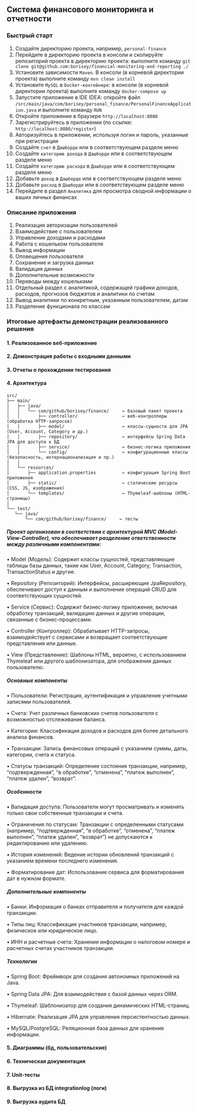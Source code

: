 ## Система финансового мониторинга и отчетности

### Быстрый старт
1. Создайте директорию проекта, например, `personal-finance`
2. Перейдите в директорию проекта в консоли и скопируйте репозиторий проекта в директорию проекта: выполните команду `git clone git@github.com:borisey/financial-monitoring-and-reporting ./`
3. Установите зависимости `Maven`. В консоли (в корневой директории проекта) выполните команду `mvn clean install`
4. Установите `MySQL` в `Docker-контейнере`: в консоли (в корневой директории проекта) выполните команду `docker-compose up`
5. Запустите приложение в IDE IDEA: откройте файл `/src/main/java/com/borisey/personal_finance/PersonalFinanceApplication.java` и выполните команду `RUN`
6. Откройте приложение в браузере `http://localhost:8080`
7. Зарегистрируйтесь в приложении (по ссылке: `http://localhost:8080/register`)
8. Авторизуйтесь в приложении, используя логин и пароль, указанные при регистрации
9. Создайте `счет` в `Дашборде` или в соответствующем разделе меню
10. Создайте `категорию дохода` в `Дашборде` или в соответствующем разделе меню
11. Создайте `категорию расхода` в `Дашборде` или в соответствующем разделе меню
12. Добавьте `доход` в `Дашборде` или в соответствующем разделе меню
13. Добавьте `расход` в `Дашборде` или в соответствующем разделе меню
14. Перейдите в раздел `Аналитика` для просмотра сводной информации о ваших личных финансах

### Описание приложения
1. Реализация авторизации пользователей
2. Взаимодействие с пользователем
3. Управление доходами и расходами
4. Работа с кошельком пользователя
5. Вывод информации
6. Оповещения пользователя
7. Сохранение и загрузка данных
8. Валидация данных
9. Дополнительные возможности
10. Переводы между кошельками
11. Отдельный раздел с аналитикой, содержащей графики доходов, расходов, прогнозов бюджетов и аналитики по счетам
12. Вывод аналитики по конкретным, указанным пользователем, датам
13. Разделение функционала по классам


### Итоговые артефакты демонстрации реализованного решения

#### 1. Реализованное веб-приложение
#### 2. Демонстрация работы с входными данными
#### 3. Отчеты о прохождении тестирования
#### 4. Архитектура

 ```
src/
├── main/
│   ├── java/
│   │   └── com/github/borisey/finance/     ← базовый пакет проекта
│   │       ├── controller/                 ← веб-контроллеры (обработка HTTP-запросов)
│   │       ├── model/                      ← классы-сущности для JPA (User, Account, Category и др.)
│   │       ├── repository/                 ← интерфейсы Spring Data JPA для доступа к БД
│   │       ├── service/                    ← бизнес-логика приложения
│   │       └── config/                     ← конфигурационные классы (безопасность, интернационализация и пр.)
│   │
│   └── resources/
│       ├── application.properties          ← конфигурация Spring Boot приложения
│       ├── static/                         ← статические ресурсы (CSS, JS, изображения)
│       └── templates/                      ← Thymeleaf-шаблоны (HTML-страницы)
│
└── test/
    └── java/
        └── com/github/borisey/finance/     ← тесты
 ```

##### Проект организован в соответствии с архитектурой MVC (Model-View-Controller), что обеспечивает разделение ответственности между различными компонентами:

•	Model (Модель): Содержит классы сущностей, представляющие таблицы базы данных, такие как User, Account, Category, Transaction, TransactionStatus и другие.

•	Repository (Репозиторий): Интерфейсы, расширяющие JpaRepository, обеспечивают доступ к данным и выполнение операций CRUD для соответствующих сущностей.

•	Service (Сервис): Содержит бизнес-логику приложения, включая обработку транзакций, валидацию данных и другие операции, связанные с бизнес-процессами.

•	Controller (Контроллер): Обрабатывает HTTP-запросы, взаимодействует с сервисами и возвращает соответствующие представления или данные.

•	View (Представление): Шаблоны HTML, вероятно, с использованием Thymeleaf или другого шаблонизатора, для отображения данных пользователю.

##### Основные компоненты

•	Пользователи: Регистрация, аутентификация и управление учетными записями пользователей.

•	Счета: Учет различных банковских счетов пользователя с возможностью отслеживания баланса.

•	Категории: Классификация доходов и расходов для более детального анализа финансов.

•	Транзакции: Запись финансовых операций с указанием суммы, даты, категории, счета и статуса.

•	Статусы транзакций: Определение состояния транзакции, например, “подтвержденная”, “в обработке”, “отменена”, “платеж выполнен”, “платеж удален”, “возврат”.

##### Особенности

•	Валидация доступа: Пользователи могут просматривать и изменять только свои собственные транзакции и счета.

•	Ограничения по статусам: Транзакции с определенными статусами (например, “подтвержденная”, “в обработке”, “отменена”, “платеж выполнен”, “платеж удален”, “возврат”) не допускаются к редактированию или удалению.

•	История изменений: Ведение истории обновлений транзакций с указанием времени последнего изменения.

•	Форматирование дат: Использование сервиса для форматирования дат в нужном формате.

##### Дополнительные компоненты

•	Банки: Информация о банках отправителя и получателя для каждой транзакции.

•	Типы лиц: Классификация участников транзакции, например, физическое или юридическое лицо.

•	ИНН и расчетные счета: Хранение информации о налоговом номере и расчетных счетах участников транзакции.

##### Технологии

•	Spring Boot: Фреймворк для создания автономных приложений на Java.

•	Spring Data JPA: Для взаимодействия с базой данных через ORM.


•	Thymeleaf: Шаблонизатор для создания динамических HTML-страниц.

•	Hibernate: Реализация JPA для управления персистентностью данных.

•	MySQL/PostgreSQL: Реляционная база данных для хранения информации.

#### 5. Диаграммы (бд, пользовательские)

#### 6. Техническая документация

#### 7. Unit-тесты

#### 8. Выгрузка из БД integrationlog (логи)

#### 9. Выгрузка аудита БД